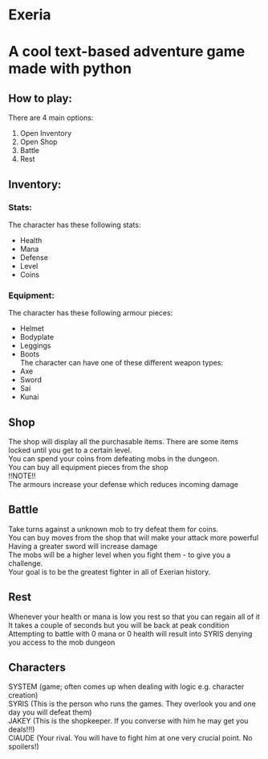 # Exeria
A cool text-based adventure game made with python
=========================================================================
## How to play:
There are 4 main options:
1) Open Inventory
2) Open Shop
3) Battle
4) Rest

## Inventory:

### Stats:
The character has these following stats:
- Health
- Mana
- Defense
- Level
- Coins

### Equipment:
The character has these following armour pieces:
- Helmet
- Bodyplate
- Leggings
- Boots</br>
The character can have one of these different weapon types:
- Axe
- Sword
- Sai
- Kunai

## Shop
The shop will display all the purchasable items. There are some items locked until you get to a certain level. </br>
You can spend your coins from defeating mobs in the dungeon. </br>
You can buy all equipment pieces from the shop </br>
!!NOTE!! </br>
The armours increase your defense which reduces incoming damage

## Battle
Take turns against a unknown mob to try defeat them for coins. </br>
You can buy moves from the shop that will make your attack more powerful</br>
Having a greater sword will increase damage </br>
The mobs will be a higher level when you fight them - to give you a challenge.</br>
Your goal is to be the greatest fighter in all of Exerian history.</br>

## Rest
Whenever your health or mana is low you rest so that you can regain all of it</br>
It takes a couple of seconds but you will be back at peak condition</br>
Attempting to battle with 0 mana or 0 health will result into SYRIS denying you access to the mob dungeon</br>

## Characters
SYSTEM (game; often comes up when dealing with logic e.g. character creation) </br>
SYRIS (This is the person who runs the games. They overlook you and one day you will defeat them) </br>
JAKEY (This is the shopkeeper. If you converse with him he may get you deals!!!) </br>
ClAUDE (Your rival. You will have to fight him at one very crucial point. No spoilers!)</br>

